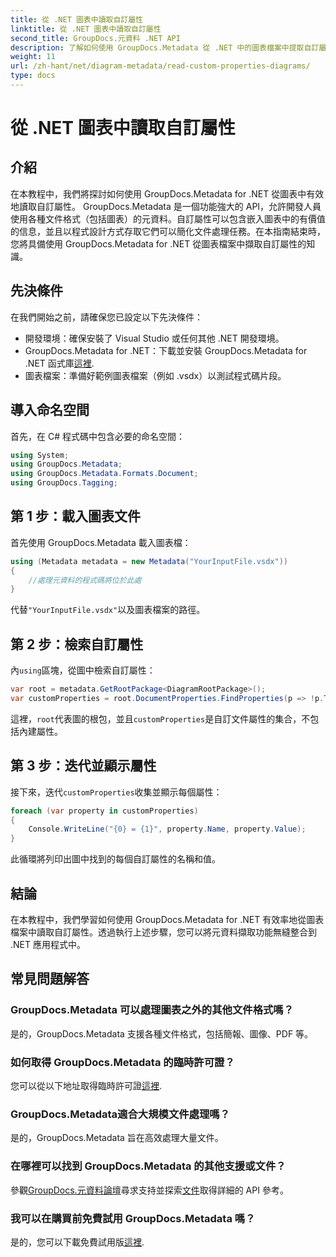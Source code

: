 ```yaml
---
title: 從 .NET 圖表中讀取自訂屬性
linktitle: 從 .NET 圖表中讀取自訂屬性
second_title: GroupDocs.元資料 .NET API
description: 了解如何使用 GroupDocs.Metadata 從 .NET 中的圖表檔案中提取自訂屬性。為開發人員提供簡單的逐步指南。
weight: 11
url: /zh-hant/net/diagram-metadata/read-custom-properties-diagrams/
type: docs
---
```

# 從 .NET 圖表中讀取自訂屬性

## 介紹
在本教程中，我們將探討如何使用 GroupDocs.Metadata for .NET 從圖表中有效地讀取自訂屬性。 GroupDocs.Metadata 是一個功能強大的 API，允許開發人員使用各種文件格式（包括圖表）的元資料。自訂屬性可以包含嵌入圖表中的有價值的信息，並且以程式設計方式存取它們可以簡化文件處理任務。在本指南結束時，您將具備使用 GroupDocs.Metadata for .NET 從圖表檔案中擷取自訂屬性的知識。
## 先決條件
在我們開始之前，請確保您已設定以下先決條件：
- 開發環境：確保安裝了 Visual Studio 或任何其他 .NET 開發環境。
-  GroupDocs.Metadata for .NET：下載並安裝 GroupDocs.Metadata for .NET 函式庫[這裡](https://releases.groupdocs.com/metadata/net/).
- 圖表檔案：準備好範例圖表檔案（例如 .vsdx）以測試程式碼片段。

## 導入命名空間
首先，在 C# 程式碼中包含必要的命名空間：
```csharp
using System;
using GroupDocs.Metadata;
using GroupDocs.Metadata.Formats.Document;
using GroupDocs.Tagging;
```
## 第 1 步：載入圖表文件
首先使用 GroupDocs.Metadata 載入圖表檔：
```csharp
using (Metadata metadata = new Metadata("YourInputFile.vsdx"))
{
    //處理元資料的程式碼將位於此處
}
```
代替`"YourInputFile.vsdx"`以及圖表檔案的路徑。
## 第 2 步：檢索自訂屬性
內`using`區塊，從圖中檢索自訂屬性：
```csharp
var root = metadata.GetRootPackage<DiagramRootPackage>();
var customProperties = root.DocumentProperties.FindProperties(p => !p.Tags.Contains(Tags.Document.BuiltIn));
```
這裡，`root`代表圖的根包，並且`customProperties`是自訂文件屬性的集合，不包括內建屬性。
## 第 3 步：迭代並顯示屬性
接下來，迭代`customProperties`收集並顯示每個屬性：
```csharp
foreach (var property in customProperties)
{
    Console.WriteLine("{0} = {1}", property.Name, property.Value);
}
```
此循環將列印出圖中找到的每個自訂屬性的名稱和值。

## 結論
在本教程中，我們學習如何使用 GroupDocs.Metadata for .NET 有效率地從圖表檔案中讀取自訂屬性。透過執行上述步驟，您可以將元資料擷取功能無縫整合到 .NET 應用程式中。

## 常見問題解答
### GroupDocs.Metadata 可以處理圖表之外的其他文件格式嗎？
是的，GroupDocs.Metadata 支援各種文件格式，包括簡報、圖像、PDF 等。
### 如何取得 GroupDocs.Metadata 的臨時許可證？
您可以從以下地址取得臨時許可證[這裡](https://purchase.groupdocs.com/temporary-license/).
### GroupDocs.Metadata適合大規模文件處理嗎？
是的，GroupDocs.Metadata 旨在高效處理大量文件。
### 在哪裡可以找到 GroupDocs.Metadata 的其他支援或文件？
參觀[GroupDocs.元資料論壇](https://forum.groupdocs.com/c/metadata/14)尋求支持並探索[文件](https://tutorials.groupdocs.com/metadata/net/)取得詳細的 API 參考。
### 我可以在購買前免費試用 GroupDocs.Metadata 嗎？
是的，您可以下載免費試用版[這裡](https://releases.groupdocs.com/).